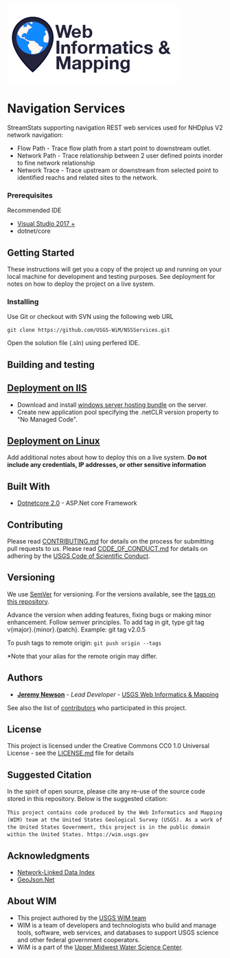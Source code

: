 ![WiM](wimlogo.png)


# Navigation Services

StreamStats supporting navigation REST web services used for NHDplus V2 network navigation:
* Flow Path - Trace flow plath from a start point to downstream outlet.
* Network Path - Trace relationship between 2 user defined points inorder to fine network relationship
* Network Trace - Trace upstream or downstream from selected point to identified reachs and related sites to the network.

### Prerequisites

Recommended IDE
* [Visual Studio 2017 +](https://www.visualstudio.com/)
* dotnet/core

## Getting Started

These instructions will get you a copy of the project up and running on your local machine for development and testing purposes. See deployment for notes on how to deploy the project on a live system.

### Installing

Use Git or checkout with SVN using the following web URL
```
git clone https://github.com/USGS-WiM/NSSServices.git
```

Open the solution file (.sln) using perfered IDE.

## Building and testing
## [Deployment on IIS](https://docs.microsoft.com/en-us/aspnet/core/publishing/iis?tabs=aspnetcore2x) 

* Download and install [windows server hosting bundle](https://www.microsoft.com/net/download/core#/runtime) on the server.
* Create new application pool specifying the .netCLR version property to "No Managed Code".


## [Deployment on Linux](https://docs.microsoft.com/en-us/aspnet/core/publishing/apache-proxy)



Add additional notes about how to deploy this on a live system. **Do not include any credentials, IP addresses, or other sensitive information**

## Built With

* [Dotnetcore 2.0](https://github.com/dotnet/core) - ASP.Net core Framework

## Contributing

Please read [CONTRIBUTING.md](./CONTRIBUTING.md) for details on the process for submitting pull requests to us. Please read [CODE_OF_CONDUCT.md](./CODE_OF_CONDUCT.md) for details on adhering by the [USGS Code of Scientific Conduct](https://www2.usgs.gov/fsp/fsp_code_of_scientific_conduct.asp).

## Versioning

We use [SemVer](http://semver.org/) for versioning. For the versions available, see the [tags on this repository](../../tags). 

Advance the version when adding features, fixing bugs or making minor enhancement. Follow semver principles. To add tag in git, type git tag v{major}.{minor}.{patch}. Example: git tag v2.0.5

To push tags to remote origin: `git push origin --tags`

*Note that your alias for the remote origin may differ.

## Authors

* **[Jeremy Newson](https://www.usgs.gov/staff-profiles/jeremy-k-newson)**  - *Lead Developer* - [USGS Web Informatics & Mapping](https://wim.usgs.gov/)

See also the list of [contributors](../../graphs/contributors) who participated in this project.

## License

This project is licensed under the Creative Commons CC0 1.0 Universal License - see the [LICENSE.md](LICENSE.md) file for details

## Suggested Citation
In the spirit of open source, please cite any re-use of the source code stored in this repository. Below is the suggested citation:

`This project contains code produced by the Web Informatics and Mapping (WIM) team at the United States Geological Survey (USGS). As a work of the United States Government, this project is in the public domain within the United States. https://wim.usgs.gov`


## Acknowledgments

* [Network-Linked Data Index](https://cida.usgs.gov/nldi/about)
* [GeoJson.Net](https://github.com/GeoJSON-Net/GeoJSON.Net)

## About WIM
* This project authored by the [USGS WIM team](https://wim.usgs.gov)
* WIM is a team of developers and technologists who build and manage tools, software, web services, and databases to support USGS science and other federal government cooperators.
* WiM is a part of the [Upper Midwest Water Science Center](https://www.usgs.gov/centers/wisconsin-water-science-center).
